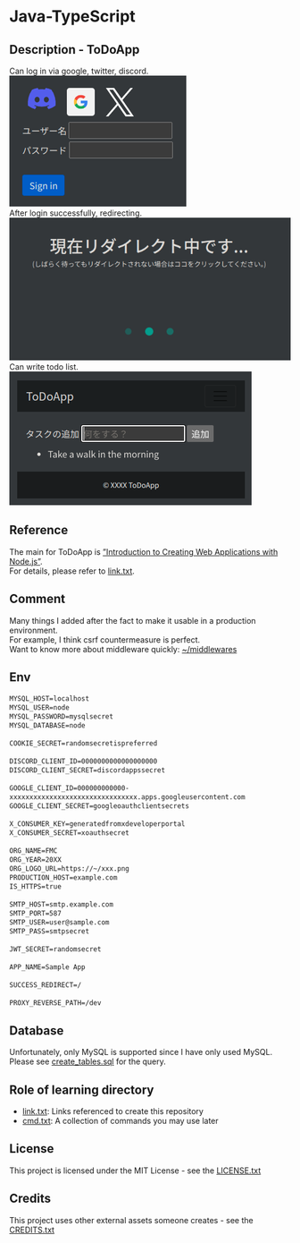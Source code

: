 # Java-TypeScript

## Description - ToDoApp

Can log in via google, twitter, discord.  
![alt text](https://github.com/bella2391/branding/blob/master/explain/learning/js_ts/login_form.png)  
After login successfully, redirecting.  
![alt text](https://github.com/bella2391/branding/blob/master/explain/learning/js_ts/redirect.png)  
Can write todo list.  
![alt text](https://github.com/bella2391/branding/blob/master/explain/learning/js_ts/todo.png)

## Reference

The main for ToDoApp is [”Introduction to Creating Web Applications with Node.js”](https://zenn.dev/wkb/books/node-tutorial).  
For details, please refer to [link.txt](/learning/link.txt).

## Comment

Many things I added after the fact to make it usable in a production environment.  
For example, I think csrf countermeasure is perfect.  
Want to know more about middleware quickly: [~/middlewares](todoapp/src/middlewares)

## Env

```env
MYSQL_HOST=localhost
MYSQL_USER=node
MYSQL_PASSWORD=mysqlsecret
MYSQL_DATABASE=node

COOKIE_SECRET=randomsecretispreferred

DISCORD_CLIENT_ID=0000000000000000000
DISCORD_CLIENT_SECRET=discordappssecret

GOOGLE_CLIENT_ID=000000000000-xxxxxxxxxxxxxxxxxxxxxxxxxxxxxxxx.apps.googleusercontent.com
GOOGLE_CLIENT_SECRET=googleoauthclientsecrets

X_CONSUMER_KEY=generatedfromxdeveloperportal
X_CONSUMER_SECRET=xoauthsecret

ORG_NAME=FMC
ORG_YEAR=20XX
ORG_LOGO_URL=https://~/xxx.png
PRODUCTION_HOST=example.com
IS_HTTPS=true

SMTP_HOST=smtp.example.com
SMTP_PORT=587
SMTP_USER=user@sample.com
SMTP_PASS=smtpsecret

JWT_SECRET=randomsecret

APP_NAME=Sample App

SUCCESS_REDIRECT=/

PROXY_REVERSE_PATH=/dev
```

## Database

Unfortunately, only MySQL is supported since I have only used MySQL.  
Please see [create_tables.sql](todoapp/create_tables.sql) for the query.

## Role of learning directory

- [link.txt](learning/link.txt):
 Links referenced to create this repository
- [cmd.txt](learning/cmd.txt):
 A collection of commands you may use later

## License

This project is licensed under the MIT License - see the [LICENSE.txt](LICENSE.txt)

## Credits

This project uses other external assets someone creates - see the [CREDITS.txt](CREDITS.txt)
